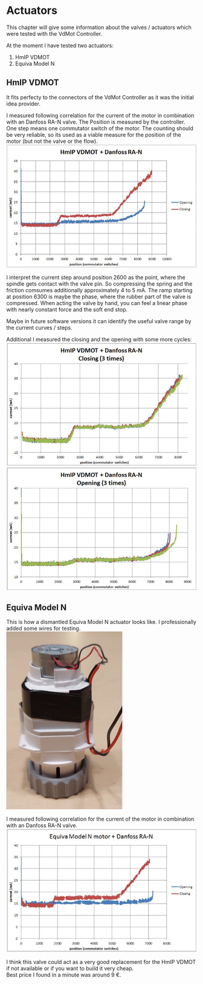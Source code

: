 # Actuators
This chapter will give some information about the valves / actuators which were tested with the VdMot Controller.

At the moment I have tested two actuators:
1. HmIP VDMOT
1. Equiva Model N

## HmIP VDMOT
It fits perfecty to the connectors of the VdMot Controller as it was the initial idea provider.

I measured following correlation for the current of the motor in combination with an Danfoss RA-N valve.
The Position is measured by the controller. One step means one commutator switch of the motor.
The counting should be very reliable, so its used as a viable measure for the position of the motor (but not the valve or the flow).
![HmIP VDMOT + Danfoss RA-N](./system/Test_HmIP_VDMOT_N_Danfoss_RA-N.JPG)

I interpret the current step around position 2600 as the point, where the spindle gets contact with the valve pin.
So compressing the spring and the friction comsumes additionally approximately 4 to 5 mA.
The ramp starting at position 6300 is maybe the phase, where the rubber part of the valve is compressed.
When acting the valve by hand, you can feel a linear phase with nearly constant force and the soft end stop.

Maybe in future software versions it can identify the useful valve range by the current curves / steps.


Additional I measured the closing and the opening with some more cycles:
![HmIP VDMOT + Danfoss RA-N closing](./system/Test_HmIP_VDMOT_N_Danfoss_RA-N_Closing.JPG)
![HmIP VDMOT + Danfoss RA-N opening](./system/Test_HmIP_VDMOT_N_Danfoss_RA-N_Opening.JPG)


## Equiva Model N
This is how a dismantled Equiva Model N actuator looks like.  I professionally added some wires for testing.
![Equiva Model N](./system/Eqiva_Modell_N.png)

I measured following correlation for the current of the motor in combination with an Danfoss RA-N valve.
![Equiva Model N + Danfoss RA-N](./system/Test_Equiva_Model_N_Danfoss_RA-N.JPG)

I think this valve could act as a very good replacement for the HmIP VDMOT if not available or if you want to build it very cheap.  
Best price I found in a minute was around 9 €.
